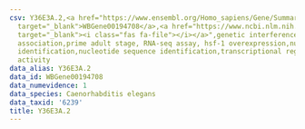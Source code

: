 ```yaml
---
csv: Y36E3A.2,<a href="https://www.ensembl.org/Homo_sapiens/Gene/Summary?db=core;g=WBGene00194708"
  target="_blank">WBGene00194708</a>,<a href="https://www.ncbi.nlm.nih.gov/pubmed/30894454"
  target="_blank"><i class="fas fa-file"></i></a>",genetic interference,functional
  association,prime adult stage, RNA-seq assay, hsf-1 overexpression,nucleotide sequence
  identification,nucleotide sequence identification,transcriptional regulation,down-regulates
  activity
data_alias: Y36E3A.2
data_id: WBGene00194708
data_numevidence: 1
data_species: Caenorhabditis elegans
data_taxid: '6239'
title: Y36E3A.2
---
```

